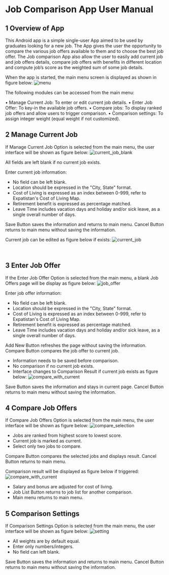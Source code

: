 # Job Comparison App User Manual

## 1 Overview of App

This Android app is a simple single-user App aimed to be used by graduates looking for a new job. The App gives the user the opportunity to compare the various job offers available to them and to choose the best job offer.
The Job comparison App also allow the user to easily add current job and job offers details, compare job offers with benefits in different location and compute job’s score as the weighted sum of some job details.

When the app is started, the main menu screen is displayed as shown in figure below:
![menu](images/manual/menu.png)

The following modules can be accessed from the main menu:

•	Manage Current Job: To enter or edit current job details.
•	Enter Job Offer:  To key-in the available job offers.
•	Compare jobs: To display ranked job offers and allow users to trigger comparison.
•	Comparison settings: To assign integer weight (equal weight if not customized).


## 2 Manage Current Job

If Manage Current Job Option is selected from the main menu, the user interface will be shown as figure below:
![current_job_blank](images/manual/current_job_blank.png)

All fields are left blank if no current job exists.

Enter current job information:

-	No field can be left blank.
-	Location should be expressed in the "City, State" format.
-	Cost of Living is expressed as an index between 0-999, refer to Expatistan's Cost of Living Map.
- Retirement benefit is expressed as percentage matched.
- Leave Time includes vacation days and holiday and/or sick leave, as a single overall number of days.

Save Button saves the information and returns to main menu.
Cancel Button returns to main menu without saving the information.

Current job can be edited as figure below if exists:
![current_job](images/manual/current_job.png)
   
 
## 3 Enter Job Offer

If the Enter Job Offer Option is selected from the main menu, a blank Job Offers page will be display as figure below:
![job_offer](images/manual/job_offer.png)

Enter job offer information:

-	No field can be left blank.
-	Location should be expressed in the "City, State" format.
-	Cost of Living is expressed as an index between 0-999, refer to Expatistan's Cost of Living Map.
- Retirement benefit is expressed as percentage matched.
- Leave Time includes vacation days and holiday and/or sick leave, as a single overall number of days.

Add New Button refreshes the page without saving the information.
Compare Button compares the job offer to current job. 
- Information needs to be saved before comparison.
- No comparison if no current job exists.
- Interface changes to Comparison Result if current job exists as figure below:
![compare_with_current](images/manual/compare_with_current.png)

Save Button saves the information and stays in current page.
Cancel Button returns to main menu without saving the information.


## 4 Compare Job Offers 

If Compare Job Offers Option is selected from the main menu, the user interface will be shown as figure below:
![compare_selection](images/manual/compare_selection.png)
   
- Jobs are ranked from highest score to lowest score.
- Current job is marked as current.
- Select only two jobs to compare.

Compare Button compares the selected jobs and displays result.
Cancel Button returns to main menu.

Comparison result will be displayed as figure below if triggered:
![compare_with_current](images/manual/compare_with_current.png)

- Salary and bonus are adjusted for cost of living.
- Job List Button returns to job list for another comparison.
- Main menu returns to main menu.


## 5 Comparison Settings 

If Comparison Settings Option is selected from the main menu, the user interface will be shown as figure below:
![setting](images/manual/setting.png)
   
- All weights are by default equal.
- Enter only numbers/integers.
- No field can left blank.

Save Button saves the information and returns to main menu.
Cancel Button returns to main menu without saving the information.
